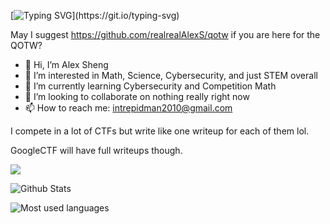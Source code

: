 [![Typing SVG](https://readme-typing-svg.demolab.com/?lines=Hey,+I'm+Alex+Sheng!)](https://git.io/typing-svg)

May I suggest https://github.com/realrealAlexS/qotw if you are here for the QOTW?

- 👋 Hi, I’m Alex Sheng
- 👀 I’m interested in Math, Science, Cybersecurity, and just STEM overall
- 🌱 I’m currently learning Cybersecurity and Competition Math
- 💞️ I’m looking to collaborate on nothing really right now
- 📫 How to reach me: intrepidman2010@gmail.com

I compete in a lot of CTFs but write like one writeup for each of them lol.

GoogleCTF will have full writeups though.

![](https://komarev.com/ghpvc/?username=intrepidbird)

![Github Stats](https://github-readme-stats.vercel.app/api?usernameintrepidbird&count_private=true&theme=blueberry&show_icons=true&include_all_commits=true)

![Most used languages](https://github-readme-stats.vercel.app/api/top-langs?username=intrepidbird&theme=merko) 

<!---
realrealAlexS/realrealAlexS is a ✨ special ✨ repository because its `README.md` (this file) appears on your GitHub profile.
You can click the Preview link to take a look at your changes.
--->
